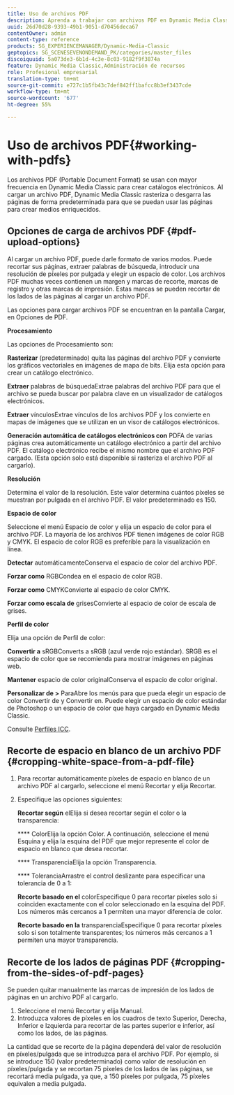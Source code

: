 ```yaml
---
title: Uso de archivos PDF
description: Aprenda a trabajar con archivos PDF en Dynamic Media Classic.
uuid: 26d70d28-9393-49b1-9051-d70456deca67
contentOwner: admin
content-type: reference
products: SG_EXPERIENCEMANAGER/Dynamic-Media-Classic
geptopics: SG_SCENESEVENONDEMAND_PK/categories/master_files
discoiquuid: 5a073de3-6b1d-4c3e-8c03-9182f9f3874a
feature: Dynamic Media Classic,Administración de recursos
role: Profesional empresarial
translation-type: tm+mt
source-git-commit: e727c1b5fb43c7def842ff1bafcc8b3ef3437cde
workflow-type: tm+mt
source-wordcount: '677'
ht-degree: 55%

---
```



# Uso de archivos PDF{#working-with-pdfs}

Los archivos PDF (Portable Document Format) se usan con mayor frecuencia en Dynamic Media Classic para crear catálogos electrónicos. Al cargar un archivo PDF, Dynamic Media Classic rasteriza o desgarra las páginas de forma predeterminada para que se puedan usar las páginas para crear medios enriquecidos.

## Opciones de carga de archivos PDF {#pdf-upload-options}

Al cargar un archivo PDF, puede darle formato de varios modos. Puede recortar sus páginas, extraer palabras de búsqueda, introducir una resolución de píxeles por pulgada y elegir un espacio de color. Los archivos PDF muchas veces contienen un margen y marcas de recorte, marcas de registro y otras marcas de impresión. Estas marcas se pueden recortar de los lados de las páginas al cargar un archivo PDF.

Las opciones para cargar archivos PDF se encuentran en la pantalla Cargar, en Opciones de PDF.

**Procesamiento**

Las opciones de Procesamiento son:

**Rasterizar**  (predeterminado) quita las páginas del archivo PDF y convierte los gráficos vectoriales en imágenes de mapa de bits. Elija esta opción para crear un catálogo electrónico. 

**Extraer** palabras de búsquedaExtrae palabras del archivo PDF para que el archivo se pueda buscar por palabra clave en un visualizador de catálogos electrónicos.

**Extraer** vínculosExtrae vínculos de los archivos PDF y los convierte en mapas de imágenes que se utilizan en un visor de catálogos electrónicos.

**Generación automática de catálogos electrónicos con** PDFA de varias páginas crea automáticamente un catálogo electrónico a partir del archivo PDF. El catálogo electrónico recibe el mismo nombre que el archivo PDF cargado. (Esta opción solo está disponible si rasteriza el archivo PDF al cargarlo).

**Resolución**

Determina el valor de la resolución. Este valor determina cuántos píxeles se muestran por pulgada en el archivo PDF. El valor predeterminado es 150.

**Espacio de color**

Seleccione el menú Espacio de color y elija un espacio de color para el archivo PDF. La mayoría de los archivos PDF tienen imágenes de color RGB y CMYK. El espacio de color RGB es preferible para la visualización en línea.

**Detectar** automáticamenteConserva el espacio de color del archivo PDF.

**Forzar como** RGBCondea en el espacio de color RGB.

**Forzar como** CMYKConvierte al espacio de color CMYK.

**Forzar como escala de** grisesConvierte al espacio de color de escala de grises.

**Perfil de color**

Elija una opción de Perfil de color:

**Convertir a** sRGBConverts a sRGB (azul verde rojo estándar). SRGB es el espacio de color que se recomienda para mostrar imágenes en páginas web.

**Mantener** espacio de color originalConserva el espacio de color original.

**Personalizar de >** ParaAbre los menús para que pueda elegir un espacio de color Convertir de y Convertir en. Puede elegir un espacio de color estándar de Photoshop o un espacio de color que haya cargado en Dynamic Media Classic.

Consulte [Perfiles ICC](icc-profiles.md#icc_profiles).

## Recorte de espacio en blanco de un archivo PDF  {#cropping-white-space-from-a-pdf-file}

1. Para recortar automáticamente píxeles de espacio en blanco de un archivo PDF al cargarlo, seleccione el menú Recortar y elija Recortar.
1. Especifique las opciones siguientes:

   **Recortar según** elElija si desea recortar según el color o la transparencia:

   **** ColorElija la opción Color. A continuación, seleccione el menú Esquina y elija la esquina del PDF que mejor represente el color de espacio en blanco que desea recortar.

   **** TransparenciaElija la opción Transparencia.

   **** ToleranciaArrastre el control deslizante para especificar una tolerancia de 0 a 1:

   **Recorte basado en el** colorEspecifique 0 para recortar píxeles solo si coinciden exactamente con el color seleccionado en la esquina del PDF. Los números más cercanos a 1 permiten una mayor diferencia de color.

   **Recorte basado en la** transparenciaEspecifique 0 para recortar píxeles solo si son totalmente transparentes; los números más cercanos a 1 permiten una mayor transparencia.

## Recorte de los lados de páginas PDF {#cropping-from-the-sides-of-pdf-pages}

Se pueden quitar manualmente las marcas de impresión de los lados de páginas en un archivo PDF al cargarlo.

1. Seleccione el menú Recortar y elija Manual.
1. Introduzca valores de píxeles en los cuadros de texto Superior, Derecha, Inferior e Izquierda para recortar de las partes superior e inferior, así como los lados, de las páginas.

La cantidad que se recorte de la página dependerá del valor de resolución en píxeles/pulgada que se introduzca para el archivo PDF. Por ejemplo, si se introduce 150 (valor predeterminado) como valor de resolución en píxeles/pulgada y se recortan 75 píxeles de los lados de las páginas, se recortará media pulgada, ya que, a 150 píxeles por pulgada, 75 píxeles equivalen a media pulgada.
